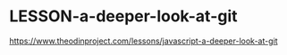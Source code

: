 # LESSON-a-deeper-look-at-git
https://www.theodinproject.com/lessons/javascript-a-deeper-look-at-git
